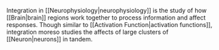 Integration in [[Neurophysiology|neurophysiology]] is the study of how [[Brain|brain]] regions work together to process information and affect responses. Though similar to [[Activation Function|activation functions]], integration moreso studies the affects of large clusters of [[Neuron|neurons]] in tandem.